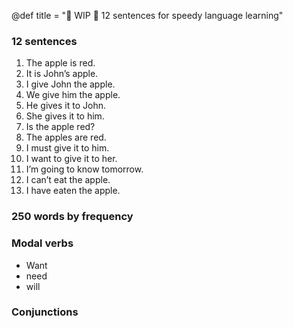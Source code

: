 @def title = "🚧 WIP 🚧 12 sentences for speedy language learning"



### 12 sentences
1. The apple is red.
2. It is John’s apple.
3. I give John the apple.
4. We give him the apple.
5. He gives it to John.
6. She gives it to him.
7. Is the apple red?
8. The apples are red.
9. I must give it to him.
10. I want to give it to her.
11. I’m going to know tomorrow.
12. I can’t eat the apple.
13. I have eaten the apple.

### 250 words by frequency

### Modal verbs
- Want
- need
- will


### Conjunctions



